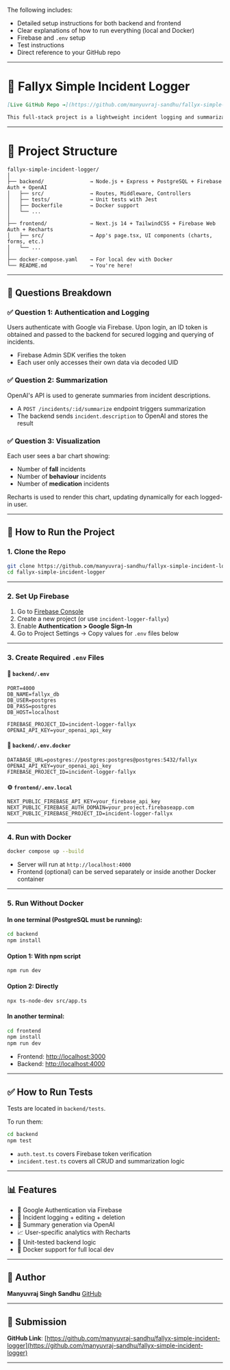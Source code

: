 The following includes:

* Detailed setup instructions for both backend and frontend
* Clear explanations of how to run everything (local and Docker)
* Firebase and `.env` setup
* Test instructions
* Direct reference to your GitHub repo

---


# 🧠 Fallyx Simple Incident Logger
```markdown
[Live GitHub Repo →](https://github.com/manyuvraj-sandhu/fallyx-simple-incident-logger)

This full-stack project is a lightweight incident logging and summarization tool. Users can log "fall", "medication", or "behaviour" incidents, generate summaries with AI (OpenAI API), and view visual analytics per user. Auth is powered by Firebase and all actions are secured with ID tokens.
```
---


# 📁 Project Structure

```
fallyx-simple-incident-logger/
│
├── backend/               → Node.js + Express + PostgreSQL + Firebase Auth + OpenAI
│   ├── src/               → Routes, Middleware, Controllers
│   ├── tests/             → Unit tests with Jest
│   ├── Dockerfile         → Docker support
│   └── ...
│
├── frontend/              → Next.js 14 + TailwindCSS + Firebase Web Auth + Recharts
│   ├── src/               → App's page.tsx, UI components (charts, forms, etc.)
│   └── ...
│
├── docker-compose.yaml    → For local dev with Docker
└── README.md              → You're here!

````

---

## 🧪 Questions Breakdown

### ✅ Question 1: Authentication and Logging
Users authenticate with Google via Firebase. Upon login, an ID token is obtained and passed to the backend for secured logging and querying of incidents.

- Firebase Admin SDK verifies the token
- Each user only accesses their own data via decoded UID

### ✅ Question 2: Summarization
OpenAI's API is used to generate summaries from incident descriptions.

- A `POST /incidents/:id/summarize` endpoint triggers summarization
- The backend sends `incident.description` to OpenAI and stores the result

### ✅ Question 3: Visualization
Each user sees a bar chart showing:
- Number of **fall** incidents
- Number of **behaviour** incidents
- Number of **medication** incidents

Recharts is used to render this chart, updating dynamically for each logged-in user.

---

## 🚀 How to Run the Project

### 1. Clone the Repo

```bash
git clone https://github.com/manyuvraj-sandhu/fallyx-simple-incident-logger.git
cd fallyx-simple-incident-logger
````

---

### 2. Set Up Firebase

1. Go to [Firebase Console](https://console.firebase.google.com/)
2. Create a new project (or use `incident-logger-fallyx`)
3. Enable **Authentication > Google Sign-In**
4. Go to Project Settings → Copy values for `.env` files below

---

### 3. Create Required `.env` Files

#### 🔐 `backend/.env`

```env
PORT=4000
DB_NAME=fallyx_db
DB_USER=postgres
DB_PASS=postgres
DB_HOST=localhost

FIREBASE_PROJECT_ID=incident-logger-fallyx
OPENAI_API_KEY=your_openai_api_key
```

#### 🐳 `backend/.env.docker`

```env
DATABASE_URL=postgres://postgres:postgres@postgres:5432/fallyx
OPENAI_API_KEY=your_openai_api_key
FIREBASE_PROJECT_ID=incident-logger-fallyx
```

#### ⚙️ `frontend/.env.local`

```env
NEXT_PUBLIC_FIREBASE_API_KEY=your_firebase_api_key
NEXT_PUBLIC_FIREBASE_AUTH_DOMAIN=your_project.firebaseapp.com
NEXT_PUBLIC_FIREBASE_PROJECT_ID=incident-logger-fallyx
```

---

### 4. Run with Docker

```bash
docker compose up --build
```

* Server will run at `http://localhost:4000`
* Frontend (optional) can be served separately or inside another Docker container

---

### 5. Run Without Docker

#### In one terminal (PostgreSQL must be running):
```bash
cd backend
npm install
```

#### Option 1: With npm script
```bash
npm run dev
```

#### Option 2: Directly
```bash
npx ts-node-dev src/app.ts
```

#### In another terminal:

```bash
cd frontend
npm install
npm run dev
```

* Frontend: [http://localhost:3000](http://localhost:3000)
* Backend: [http://localhost:4000](http://localhost:4000)

---

## ✅ How to Run Tests

Tests are located in `backend/tests`.

To run them:

```bash
cd backend
npm test
```

* `auth.test.ts` covers Firebase token verification
* `incident.test.ts` covers all CRUD and summarization logic

---

## 📊 Features

* 🔐 Google Authentication via Firebase
* 📝 Incident logging + editing + deletion
* 💬 Summary generation via OpenAI
* 📈 User-specific analytics with Recharts
* 🧪 Unit-tested backend logic
* 🐳 Docker support for full local dev

---

## 🙌 Author

**Manyuvraj Singh Sandhu**
[GitHub](https://github.com/manyuvraj-sandhu)

---

## 📎 Submission

**GitHub Link**:
[https://github.com/manyuvraj-sandhu/fallyx-simple-incident-logger](https://github.com/manyuvraj-sandhu/fallyx-simple-incident-logger)

---
